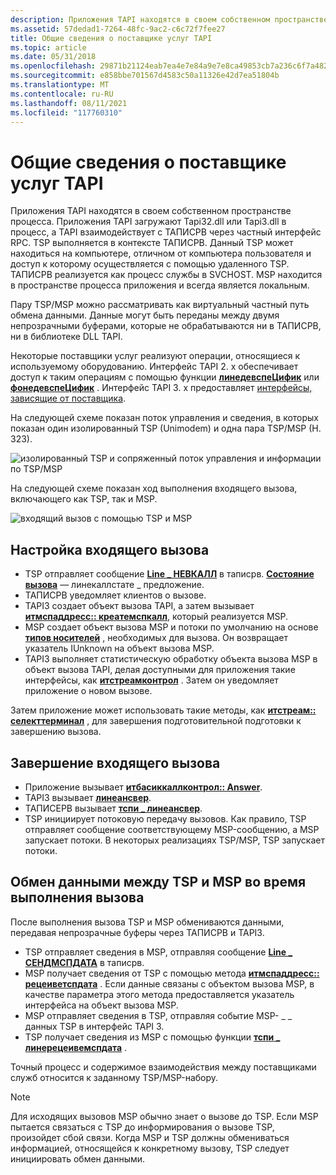 ```yaml
---
description: Приложения TAPI находятся в своем собственном пространстве процесса.
ms.assetid: 57dedad1-7264-48fc-9ac2-c6c72f7fee27
title: Общие сведения о поставщике услуг TAPI
ms.topic: article
ms.date: 05/31/2018
ms.openlocfilehash: 29871b21124eab7ea4e7e84a9e7e8ca49853cb7a236c6f7a482dbf842a568304
ms.sourcegitcommit: e858bbe701567d4583c50a11326e42d7ea51804b
ms.translationtype: MT
ms.contentlocale: ru-RU
ms.lasthandoff: 08/11/2021
ms.locfileid: "117760310"
---
```

# <a name="tapi-service-provider-overview"></a>Общие сведения о поставщике услуг TAPI

Приложения TAPI находятся в своем собственном пространстве процесса. Приложения TAPI загружают Tapi32.dll или Tapi3.dll в процесс, а TAPI взаимодействует с ТАПИСРВ через частный интерфейс RPC. TSP выполняется в контексте ТАПИСРВ. Данный TSP может находиться на компьютере, отличном от компьютера пользователя и доступ к которому осуществляется с помощью удаленного TSP. ТАПИСРВ реализуется как процесс службы в SVCHOST. MSP находится в пространстве процесса приложения и всегда является локальным.

Пару TSP/MSP можно рассматривать как виртуальный частный путь обмена данными. Данные могут быть переданы между двумя непрозрачными буферами, которые не обрабатываются ни в ТАПИСРВ, ни в библиотеке DLL TAPI.

Некоторые поставщики услуг реализуют операции, относящиеся к используемому оборудованию. Интерфейс TAPI 2. x обеспечивает доступ к таким операциям с помощью функции [**линедевспеЦифик**](/windows/win32/api/tapi/nf-tapi-linedevspecific) или [**фонедевспеЦифик**](/windows/win32/api/tapi/nf-tapi-phonedevspecific) . Интерфейс TAPI 3. x предоставляет [интерфейсы, зависящие от поставщика](./provider-specific-interfaces.md).

На следующей схеме показан поток управления и сведения, в которых показан один изолированный TSP (Unimodem) и одна пара TSP/MSP (H. 323).

![изолированный TSP и сопряженный поток управления и информации по TSP/MSP](images/tsp-msp1.png)

На следующей схеме показан ход выполнения входящего вызова, включающего как TSP, так и MSP.

![входящий вызов с помощью TSP и MSP](images/tspmspin.png)

## <a name="incoming-call-setup"></a>Настройка входящего вызова

-   TSP отправляет сообщение [**Line \_ НЕВКАЛЛ**](line-newcall.md) в таписрв. [**Состояние вызова**](./linecallstate--constants.md) — линекаллстате \_ предложение.
-   ТАПИСРВ уведомляет клиентов о вызове.
-   TAPI3 создает объект вызова TAPI, а затем вызывает [**итмспаддресс:: креатемспкалл**](/windows/win32/api/tapi3/nf-tapi3-itmspaddress-createmspcall), который реализуется MSP.
-   MSP создает объект вызова MSP и потоки по умолчанию на основе [**типов носителей**](./tapimediatype--constants.md) , необходимых для вызова. Он возвращает указатель IUnknown на объект вызова MSP.
-   TAPI3 выполняет статистическую обработку объекта вызова MSP в объект вызова TAPI, делая доступными для приложения такие интерфейсы, как [**итстреамконтрол**](/windows/win32/api/tapi3if/nn-tapi3if-itstreamcontrol) . Затем он уведомляет приложение о новом вызове.

Затем приложение может использовать такие методы, как [**итстреам:: селекттерминал**](/windows/win32/api/tapi3if/nf-tapi3if-itstream-selectterminal) , для завершения подготовительной подготовки к завершению вызова.

## <a name="incoming-call-completion"></a>Завершение входящего вызова

-   Приложение вызывает [**итбасиккаллконтрол:: Answer**](/windows/win32/api/tapi3if/nf-tapi3if-itbasiccallcontrol-answer).
-   TAPI3 вызывает [**линеансвер**](/windows/win32/api/tapi/nf-tapi-lineanswer).
-   ТАПИСЕРВ вызывает [**тспи \_ линеансвер**](/windows/win32/api/tspi/nf-tspi-tspi_lineanswer).
-   TSP инициирует потоковую передачу вызовов. Как правило, TSP отправляет сообщение соответствующему MSP-сообщению, а MSP запускает потоки. В некоторых реализациях TSP/MSP, TSP запускает потоки.

## <a name="tspmsp-communication-during-call-progress"></a>Обмен данными между TSP и MSP во время выполнения вызова

После выполнения вызова TSP и MSP обмениваются данными, передавая непрозрачные буферы через ТАПИСРВ и TAPI3.

-   TSP отправляет сведения в MSP, отправляя сообщение [**Line \_ СЕНДМСПДАТА**](line-sendmspdata.md) в таписрв.
-   MSP получает сведения от TSP с помощью метода [**итмспаддресс:: рецеиветспдата**](/windows/win32/api/tapi3/nf-tapi3-itmspaddress-receivetspdata) . Если данные связаны с объектом вызова MSP, в качестве параметра этого метода предоставляется указатель интерфейса на объект вызова MSP.
-   MSP отправляет сведения в TSP, отправляя событие MSP- \_ \_ данных TSP в интерфейс TAPI 3.
-   TSP получает сведения из MSP с помощью функции [**тспи \_ линерецеивемспдата**](/windows/win32/api/tspi/nf-tspi-tspi_linereceivemspdata) .

Точный процесс и содержимое взаимодействия между поставщиками служб относится к заданному TSP/MSP-набору.

> [!Note]  
> Для исходящих вызовов MSP обычно знает о вызове до TSP. Если MSP пытается связаться с TSP до информирования о вызове TSP, произойдет сбой связи. Когда MSP и TSP должны обмениваться информацией, относящейся к конкретному вызову, TSP следует инициировать обмен данными.

 

 

 
